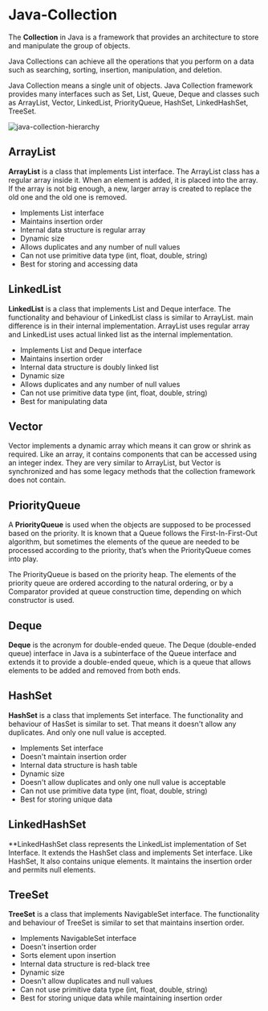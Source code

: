 ﻿# Java-Collection
The **Collection** in Java is a framework that provides an architecture to store and manipulate the group of objects.

Java Collections can achieve all the operations that you perform on a data such as searching, sorting, insertion, manipulation, and deletion.

Java Collection means a single unit of objects. Java Collection framework provides many interfaces such as Set, List, Queue, Deque and classes such as ArrayList, Vector, LinkedList, PriorityQueue, HashSet, LinkedHashSet, TreeSet.


![java-collection-hierarchy](https://github.com/faiyaz666/Java-Collection/assets/75085369/2274c61f-fc39-4650-b621-2a7ce8232715)

## ArrayList
**ArrayList** is a class that implements List interface. The ArrayList class has a regular array inside it. When an element is added, it is placed into the array. If the array is not big enough, a new, larger array is created to replace the old one and the old one is removed.

* Implements List interface
* Maintains insertion order
* Internal data structure is regular array
* Dynamic size
* Allows duplicates and any number of null values
* Can not use primitive data type (int, float, double, string)
* Best for storing and accessing data

## LinkedList
**LinkedList** is a class that implements List and Deque interface. The functionality and behaviour of LinkedList class is similar to ArrayList. main difference is in their internal implementation. ArrayList uses regular array and LinkedList uses actual linked list as the internal implementation.

* Implements List and Deque interface
* Maintains insertion order
* Internal data structure is doubly linked list
* Dynamic size
* Allows duplicates and any number of null values
* Can not use primitive data type (int, float, double, string)
* Best for manipulating data

## Vector
Vector implements a dynamic array which means it can grow or shrink as required. Like an array, it contains components that can be accessed using an integer index. They are very similar to ArrayList, but Vector is synchronized and has some legacy methods that the collection framework does not contain.

## PriorityQueue
A **PriorityQueue** is used when the objects are supposed to be processed based on the priority. It is known that a Queue follows the First-In-First-Out algorithm, but sometimes the elements of the queue are needed to be processed according to the priority, that’s when the PriorityQueue comes into play.

The PriorityQueue is based on the priority heap. The elements of the priority queue are ordered according to the natural ordering, or by a Comparator provided at queue construction time, depending on which constructor is used.

## Deque
**Deque** is the acronym for double-ended queue. The Deque (double-ended queue) interface in Java is a subinterface of the Queue interface and extends it to provide a double-ended queue, which is a queue that allows elements to be added and removed from both ends.

## HashSet
**HashSet** is a class that implements Set interface. The functionality and behaviour of HasSet is similar to set. That means it doesn't allow any duplicates. And only one null value is accepted.

* Implements Set interface
* Doesn't maintain insertion order
* Internal data structure is hash table
* Dynamic size
* Doesn't allow duplicates and only one null value is acceptable
* Can not use primitive data type (int, float, double, string)
* Best for storing unique data

## LinkedHashSet
**LinkedHashSet class represents the LinkedList implementation of Set Interface. It extends the HashSet class and implements Set interface. Like HashSet, It also contains unique elements. It maintains the insertion order and permits null elements.


## TreeSet
**TreeSet** is a class that implements NavigableSet interface. The functionality and behaviour of TreeSet is similar to set that maintains insertion order.

* Implements NavigableSet interface
* Doesn't insertion order
* Sorts element upon insertion
* Internal data structure is red-black tree
* Dynamic size
* Doesn't allow duplicates and null values
* Can not use primitive data type (int, float, double, string)
* Best for storing unique data while maintaining insertion order
